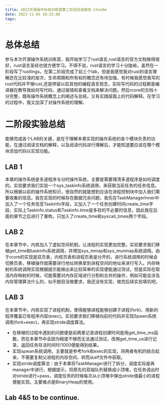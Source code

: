```yaml
---
title: 2023开源操作系统训练营第二阶段总结报告-ChenDe
date: 2023-11-05 10:25:00
tags:
---
```




# 总体总结

​	参与本次开源操作系统训练营，我开始学习了rust语言,rust语言的官方文档做得很好，rust语言圣经也很方便学习。不得不说，rust语言的学习十分陡峭，虽然在一阶段写了rustlings，在第二阶段完成了前三个lab，但是我感觉我对rust的语言理解还在比较浅的层次，生命周期和所有权的概念还有待加强，有时候我感觉我写的rust代码并不够rust,还是停留以前其他的编程语言观念，实际写代码的过程都是编译器在教导我如何写代码，通过报错和查看文档来解决问题。然后rcore的文档十分完整，既有操作系统概念上的阐述与总结，又有实践层面上的代码解释。在学习的过程中，我又加深了对操作系统的理解。



# 二阶段实验总结

​	能够完成各个LAB的关键，是在于理解本章实现的操作系统的各个模块负责的功能，在通过阅读文档的解释，以及阅读代码进行理解后，才能知道要应该在哪个模块添加代码以实现功能。

## LAB 1

​	本章的操作系统是多道程序与分时操作系统，主要是需要理清多道程序是如何调度的。实验要求我们实验一个sys_taskinfo系统调用，来获取当前任务的任务信息。所以根据以前的操作系统知识，很自然的就能想到应该在进程控制块中加入我们需要收集的信息。我在实现的时候存在数据冗余问题，我先在TaskManagerInner中加入了一个任务信息Taskinfo字段，又加入了一个任务创建时间create_time字段，实际上Taskinfo.status和Taskinfo.time是多存的不必要的信息，因此我在后面的章节之后进行了重构，只加入了create_time和syscall_times两个字段。

## LAB 2

​	在本章节中，内核加入了虚拟空间机制，让进程的实现更加完整。实验要求我们移植get_time和taskinfo系统调用，并增加sys_mmap和sys_munmap系统调用。由于rcore的实现是双页表，内核页表和进程页表是分开的，进行系统调用的时候会切换页表，移植操作就需要进行地址转换拿到进程空间的地址来进行写入。内存映射的系统调用实现根据提示能做出来比较简单的实现便能通过测试，但是实际在取消内存映射的时候，可能需要对内存区域进行分割和合并的操作，例如可能会涉及内存管理算法什么的，似乎题目没做要求，我还没有实现，做完后续实验填坑吧。

## LAB 3

​	在本章节中，内核实现了进程机制，使得能够进程能够创建子进程(fork)、用新的程序覆盖已有程序内容(exec)。实验要求我们移植向前的代码并实现Spawn系统调用(fork+exec)，再实现stride调度算法。

- 在移植的过程中遇到的问题便是前两章记录进程创建时间是用get_time_ms函数，而在本章节中会因为精度不够而无法通过测试，改用get_time_us进行记录，返回任务存活时间时/1000便能得到结果。
- 实现spwan系统调用，主要就是参考fork和exec的实现，将两者有机的结合起来，不需要复制父进程的内存空间，转而从elf文件中获取。
- 实现stride调度算法：由于本章将TaskManager进行了拆分，调度实际是再manager中进行，根据提示，将原先的双端队列替换成小顶堆，在任务调出时对stride进行+pass，调度任务的时候每次从小顶堆中弹出stride值最小的进程便能实现。主要难点是BinaryHeap的使用。



## Lab 4&5 to be continue.
